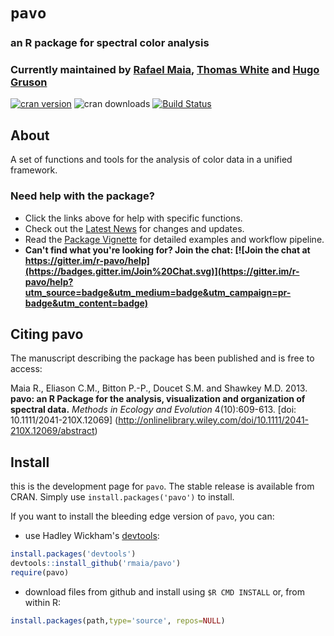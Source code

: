 # `pavo`

### an R package for spectral color analysis
### Currently maintained by [Rafael Maia](https://github.com/rmaia), [Thomas White](https://github.com/thomased) and [Hugo Gruson](https://github.com/bisaloo)

[![cran version](http://www.r-pkg.org/badges/version/pavo)](https://cran.r-project.org/package=pavo/)  ![cran downloads](http://cranlogs.r-pkg.org/badges/grand-total/pavo)  [![Build Status](https://travis-ci.org/rmaia/pavo.svg?branch=master)](https://travis-ci.org/rmaia/pavo/branches)  
<!-- revamp: [![Build Status](https://travis-ci.org/rmaia/pavo.svg?branch=revamp)](https://travis-ci.org/rmaia/pavo/branches) -->

## About

A set of functions and tools for the analysis of color data in a unified framework.

### Need help with the package? 
- Click the links above for help with specific functions.
- Check out the [Latest News](http://rafaelmaia.net/pavo/news/index.html) for changes and updates.
- Read the [Package Vignette](http://rafaelmaia.net/pavo/articles/pavo.html) for detailed examples and workflow pipeline.
- **Can't find what you're looking for? Join the chat: [![Join the chat at https://gitter.im/r-pavo/help](https://badges.gitter.im/Join%20Chat.svg)](https://gitter.im/r-pavo/help?utm_source=badge&utm_medium=badge&utm_campaign=pr-badge&utm_content=badge)**  
  
## Citing pavo

The manuscript describing the package has been published and is free to access: 

Maia R., Eliason C.M., Bitton P.-P., Doucet S.M. and Shawkey M.D. 2013. 
**pavo: an R Package for the analysis, visualization and organization of spectral data.** 
*Methods in Ecology and Evolution* 4(10):609-613. [doi: 10.1111/2041-210X.12069]
(http://onlinelibrary.wiley.com/doi/10.1111/2041-210X.12069/abstract)  
  
## Install

this is the development page for `pavo`. The stable release is available from CRAN. Simply use `install.packages('pavo')` to install.

If you want to install the bleeding edge version of `pavo`, you can:

* use Hadley Wickham's [devtools](https://github.com/hadley/devtools):

```r     
install.packages('devtools')
devtools::install_github('rmaia/pavo')
require(pavo)
```

* download files from github and install using `$R CMD INSTALL` or, from within R:

```r
install.packages(path,type='source', repos=NULL)
```
